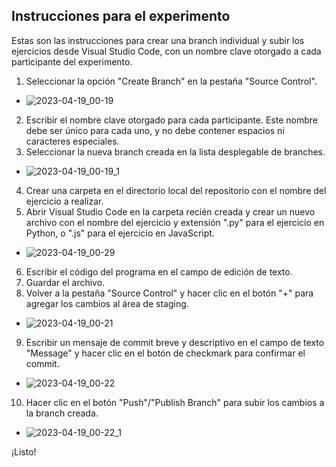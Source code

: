 ## Instrucciones para el experimento
Estas son las instrucciones para crear una branch individual y subir los ejercicios desde Visual Studio Code, con un nombre clave otorgado a cada participante del experimento.
1. Seleccionar la opción "Create Branch" en la pestaña "Source Control".
- ![2023-04-19_00-19](https://user-images.githubusercontent.com/85775871/232935046-99014cf4-d8b2-46dd-8881-9af643c46580.png)
2. Escribir el nombre clave otorgado para cada participante. Este nombre debe ser único para cada uno, y no debe contener espacios ni caracteres especiales.
3. Seleccionar la nueva branch creada en la lista desplegable de branches.
- ![2023-04-19_00-19_1](https://user-images.githubusercontent.com/85775871/232935187-70cfa2d6-93c2-46c4-a05b-f1cc31581e86.png)
4. Crear una carpeta en el directorio local del repositorio con el nombre del ejercicio a realizar.
5. Abrir Visual Studio Code en la carpeta recién creada y crear un nuevo archivo con el nombre del ejercicio y extensión ".py" para el ejercicio en Python, o ".js" para el ejercicio en JavaScript.
- ![2023-04-19_00-29](https://user-images.githubusercontent.com/85775871/232935666-b6cb7ee2-a634-4276-8f98-0c2449979fba.png)
6. Escribir el código del programa en el campo de edición de texto.
7. Guardar el archivo.
8. Volver a la pestaña "Source Control" y hacer clic en el botón "+" para agregar los cambios al área de staging.
- ![2023-04-19_00-21](https://user-images.githubusercontent.com/85775871/232935699-baf14f65-50bf-4e3e-8b72-a94dc770a1dc.png)
9. Escribir un mensaje de commit breve y descriptivo en el campo de texto "Message" y hacer clic en el botón de checkmark para confirmar el commit.
- ![2023-04-19_00-22](https://user-images.githubusercontent.com/85775871/232939140-6d068537-94bd-4a05-bccb-f2bcda0b6673.png)
10. Hacer clic en el botón "Push"/"Publish Branch" para subir los cambios a la branch creada.
- ![2023-04-19_00-22_1](https://user-images.githubusercontent.com/85775871/232935732-dd7876f9-9d04-4a2e-909f-ffbb489f0dc2.png)

¡Listo!
